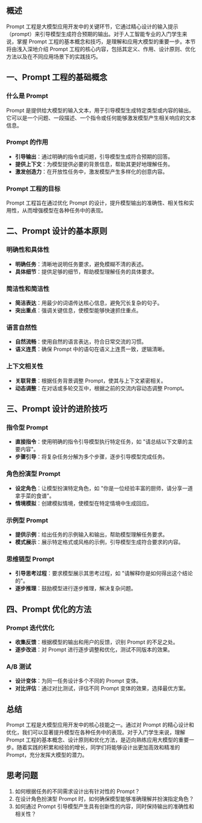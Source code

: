 <!--Copyright © ZOMI 适用于[License](https://github.com/Infrasys-AI/AIInfra)版权许可-->

## 概述

Prompt 工程是大模型应用开发中的关键环节，它通过精心设计的输入提示（prompt）来引导模型生成符合预期的输出。对于人工智能专业的入门学生来说，掌握 Prompt 工程的基本概念和技巧，是理解和应用大模型的重要一步。本节将由浅入深地介绍 Prompt 工程的核心内容，包括其定义、作用、设计原则、优化方法以及在不同应用场景下的实践技巧。

## 一、Prompt 工程的基础概念

### 什么是 Prompt

Prompt 是提供给大模型的输入文本，用于引导模型生成特定类型或内容的输出。它可以是一个问题、一段描述、一个指令或任何能够激发模型产生相关响应的文本信息。

### Prompt 的作用

- **引导输出**：通过明确的指令或问题，引导模型生成符合预期的回答。
- **提供上下文**：为模型提供必要的背景信息，帮助其更好地理解任务。
- **激发创造力**：在开放性任务中，激发模型产生多样化的创意内容。

### Prompt 工程的目标

Prompt 工程旨在通过优化 Prompt 的设计，提升模型输出的准确性、相关性和实用性，从而增强模型在各种任务中的表现。

## 二、Prompt 设计的基本原则

### 明确性和具体性

- **明确任务**：清晰地说明任务要求，避免模糊不清的表述。
- **具体细节**：提供足够的细节，帮助模型理解任务的具体要求。

### 简洁性和简洁性

- **简洁表达**：用最少的词语传达核心信息，避免冗长复杂的句子。
- **突出重点**：强调关键信息，使模型能够快速抓住重点。

### 语言自然性

- **自然流畅**：使用自然的语言表达，符合日常交流的习惯。
- **语义连贯**：确保 Prompt 中的语句在语义上连贯一致，逻辑清晰。

### 上下文相关性

- **关联背景**：根据任务背景调整 Prompt，使其与上下文紧密相关。
- **动态调整**：在对话或多轮交互中，根据之前的交流内容动态调整 Prompt。

## 三、Prompt 设计的进阶技巧

### 指令型 Prompt

- **直接指令**：使用明确的指令引导模型执行特定任务，如 "请总结以下文章的主要内容"。
- **步骤引导**：将复杂任务分解为多个步骤，逐步引导模型完成任务。

### 角色扮演型 Prompt

- **设定角色**：让模型扮演特定角色，如 "你是一位经验丰富的厨师，请分享一道拿手菜的食谱"。
- **情境模拟**：创建模拟情境，使模型在特定情境中生成回应。

### 示例型 Prompt

- **提供示例**：给出任务的示例输入和输出，帮助模型理解任务要求。
- **模式展示**：展示特定格式或风格的示例，引导模型生成符合要求的内容。

### 思维链型 Prompt

- **引导思考过程**：要求模型展示其思考过程，如 "请解释你是如何得出这个结论的"。
- **逐步推理**：鼓励模型进行逐步推理，解决复杂问题。

## 四、Prompt 优化的方法

### Prompt 迭代优化

- **收集反馈**：根据模型的输出和用户的反馈，识别 Prompt 的不足之处。
- **逐步改进**：对 Prompt 进行逐步调整和优化，测试不同版本的效果。

### A/B 测试

- **设计变体**：为同一任务设计多个不同的 Prompt 变体。
- **对比评估**：通过对比测试，评估不同 Prompt 变体的效果，选择最优方案。

## 总结

Prompt 工程是大模型应用开发中的核心技能之一。通过对 Prompt 的精心设计和优化，我们可以显著提升模型在各种任务中的表现。对于入门学生来说，理解 Prompt 工程的基本概念、设计原则和优化方法，是迈向熟练应用大模型的重要一步。随着实践的积累和经验的增长，同学们将能够设计出更加高效和精准的 Prompt，充分发挥大模型的潜力。

## 思考问题

1. 如何根据任务的不同需求设计出有针对性的 Prompt？
2. 在设计角色扮演型 Prompt 时，如何确保模型能够准确理解并扮演指定角色？
3. 如何通过 Prompt 引导模型产生具有创新性的内容，同时保持输出的准确性和相关性？

